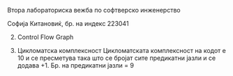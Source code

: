 Втора лабораториска вежба по софтверско инженерство

Софија Китановиќ, бр. на индекс 223041

2) Control Flow Graph


3) Цикломатска комплексност
Цикломатската комплексност на кодот е 10 и се пресметува така што се бројат сите предикатни јазли и се додава +1.
Бр. на предикатни јазли = 9
